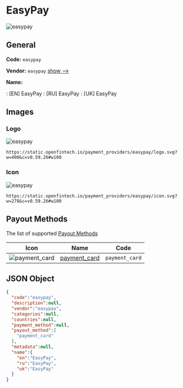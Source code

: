 
# EasyPay 
![easypay](https://static.openfintech.io/payment_providers/easypay/logo.svg?w=400&c=v0.59.26#w100)  

## General 
 
**Code:** `easypay` 
 
**Vendor:** `easypay` [show -->](/vendors/easypay/) 
 
**Name:** 
 
:	[EN] EasyPay 
:	[RU] EasyPay 
:	[UK] EasyPay 
 

## Images 

### Logo 
 
![easypay](https://static.openfintech.io/payment_providers/easypay/logo.svg?w=400&c=v0.59.26#w100)  

```
https://static.openfintech.io/payment_providers/easypay/logo.svg?w=400&c=v0.59.26#w100
```  

### Icon 
 
![easypay](https://static.openfintech.io/payment_providers/easypay/icon.svg?w=278&c=v0.59.26#w100)  

```
https://static.openfintech.io/payment_providers/easypay/icon.svg?w=278&c=v0.59.26#w100
```  

## Payout Methods 
 
The list of supported [Payout Methods](/payout-methods/) 

|Icon|Name|Code| 
|:---:|:---:|:---:| 
|![payment_card](https://static.openfintech.io/payout_methods/payment_card/icon.svg?w=278&c=v0.59.26#w40) |[payment_card](payout-methodspayment_card/)|`payment_card`| 
 

## JSON Object 

```json
{
  "code":"easypay",
  "description":null,
  "vendor":"easypay",
  "categories":null,
  "countries":null,
  "payment_method":null,
  "payout_method":[
    "payment_card"
  ],
  "metadata":null,
  "name":{
    "en":"EasyPay",
    "ru":"EasyPay",
    "uk":"EasyPay"
  }
}
```  
